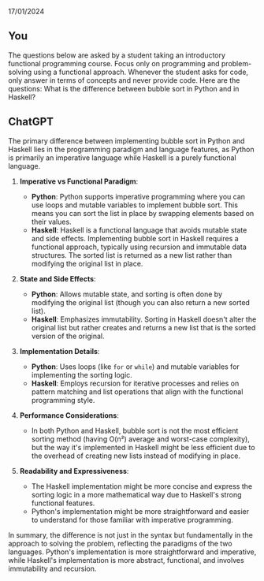 17/01/2024
## You

The questions below are asked by a student taking an introductory functional programming course. Focus only on programming and problem-solving using a functional approach. Whenever the student asks for code, only answer in terms of concepts and never provide code. Here are the questions:
What is the difference between bubble sort in Python and in Haskell?


## ChatGPT

The primary difference between implementing bubble sort in Python and Haskell lies in the programming paradigm and language features, as Python is primarily an imperative language while Haskell is a purely functional language.

1. **Imperative vs Functional Paradigm**:
   - **Python**: Python supports imperative programming where you can use loops and mutable variables to implement bubble sort. This means you can sort the list in place by swapping elements based on their values.
   - **Haskell**: Haskell is a functional language that avoids mutable state and side effects. Implementing bubble sort in Haskell requires a functional approach, typically using recursion and immutable data structures. The sorted list is returned as a new list rather than modifying the original list in place.

2. **State and Side Effects**:
   - **Python**: Allows mutable state, and sorting is often done by modifying the original list (though you can also return a new sorted list).
   - **Haskell**: Emphasizes immutability. Sorting in Haskell doesn't alter the original list but rather creates and returns a new list that is the sorted version of the original.

3. **Implementation Details**:
   - **Python**: Uses loops (like `for` or `while`) and mutable variables for implementing the sorting logic.
   - **Haskell**: Employs recursion for iterative processes and relies on pattern matching and list operations that align with the functional programming style.

4. **Performance Considerations**:
   - In both Python and Haskell, bubble sort is not the most efficient sorting method (having O(n²) average and worst-case complexity), but the way it's implemented in Haskell might be less efficient due to the overhead of creating new lists instead of modifying in place.

5. **Readability and Expressiveness**:
   - The Haskell implementation might be more concise and express the sorting logic in a more mathematical way due to Haskell's strong functional features.
   - Python's implementation might be more straightforward and easier to understand for those familiar with imperative programming.

In summary, the difference is not just in the syntax but fundamentally in the approach to solving the problem, reflecting the paradigms of the two languages. Python's implementation is more straightforward and imperative, while Haskell's implementation is more abstract, functional, and involves immutability and recursion.